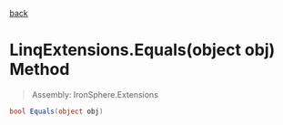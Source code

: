 ﻿

[back](/IronSphere.Extensions/types/LinqExtensions)

# LinqExtensions.Equals(object obj) Method

> Assembly: IronSphere.Extensions

```csharp
bool Equals(object obj)
```



 